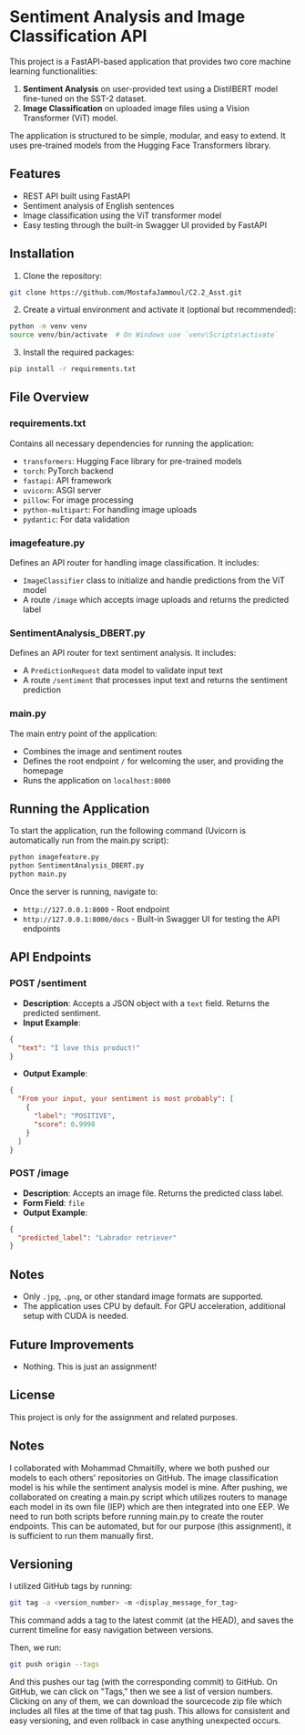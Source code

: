 # Sentiment Analysis and Image Classification API

This project is a FastAPI-based application that provides two core machine learning functionalities:

1. **Sentiment Analysis** on user-provided text using a DistilBERT model fine-tuned on the SST-2 dataset.
2. **Image Classification** on uploaded image files using a Vision Transformer (ViT) model.

The application is structured to be simple, modular, and easy to extend. It uses pre-trained models from the Hugging Face Transformers library.

## Features

- REST API built using FastAPI
- Sentiment analysis of English sentences
- Image classification using the ViT transformer model
- Easy testing through the built-in Swagger UI provided by FastAPI

## Installation

1. Clone the repository:

```bash
git clone https://github.com/MostafaJammoul/C2.2_Asst.git
```

2. Create a virtual environment and activate it (optional but recommended):

```bash
python -m venv venv
source venv/bin/activate  # On Windows use `venv\Scripts\activate`
```

3. Install the required packages:

```bash
pip install -r requirements.txt
```

## File Overview

### requirements.txt
Contains all necessary dependencies for running the application:
- `transformers`: Hugging Face library for pre-trained models
- `torch`: PyTorch backend
- `fastapi`: API framework
- `uvicorn`: ASGI server
- `pillow`: For image processing
- `python-multipart`: For handling image uploads
- `pydantic`: For data validation

### imagefeature.py
Defines an API router for handling image classification. It includes:
- `ImageClassifier` class to initialize and handle predictions from the ViT model
- A route `/image` which accepts image uploads and returns the predicted label

### SentimentAnalysis_DBERT.py
Defines an API router for text sentiment analysis. It includes:
- A `PredictionRequest` data model to validate input text
- A route `/sentiment` that processes input text and returns the sentiment prediction

### main.py
The main entry point of the application:
- Combines the image and sentiment routes
- Defines the root endpoint `/` for welcoming the user, and providing the homepage
- Runs the application on `localhost:8000`

## Running the Application

To start the application, run the following command (Uvicorn is automatically run from the main.py script):

```bash
python imagefeature.py
python SentimentAnalysis_DBERT.py
python main.py
```

Once the server is running, navigate to:

- `http://127.0.0.1:8000` - Root endpoint
- `http://127.0.0.1:8000/docs` -  Built-in Swagger UI for testing the API endpoints

## API Endpoints

### POST /sentiment
- **Description**: Accepts a JSON object with a `text` field. Returns the predicted sentiment.
- **Input Example**:
```json
{
  "text": "I love this product!"
}
```
- **Output Example**:
```json
{
  "From your input, your sentiment is most probably": [
    {
      "label": "POSITIVE",
      "score": 0.9998
    }
  ]
}
```

### POST /image
- **Description**: Accepts an image file. Returns the predicted class label.
- **Form Field**: `file`
- **Output Example**:
```json
{
  "predicted_label": "Labrador retriever"
}
```

## Notes
- Only `.jpg`, `.png`, or other standard image formats are supported.
- The application uses CPU by default. For GPU acceleration, additional setup with CUDA is needed.

## Future Improvements
- Nothing. This is just an assignment!

## License
This project is only for the assignment and related purposes.

## Notes
I collaborated with Mohammad Chmaitilly, where we both pushed our models to each others' repositories on GitHub. The image classification model is his while the sentiment analysis model is mine. After pushing, we collaborated on creating a main.py script which utilizes routers to manage each model in its own file (IEP) which are then integrated into one EEP.
We need to run both scripts before running main.py to create the router endpoints. This can be automated, but for our purpose (this assignment), it is sufficient to run them manually first.

## Versioning
I utilized GitHub tags by running:

```bash
git tag -a <version_number> -m <display_message_for_tag>
```

This command adds a tag to the latest commit (at the HEAD), and saves the current timeline for easy navigation between versions.

Then, we run:

```bash
git push origin --tags
```

And this pushes our tag (with the corresponding commit) to GitHub. 
On GitHub, we can click on "Tags," then we see a list of version numbers. Clicking on any of them, we can download the sourcecode zip file which includes all files at the time of that tag push. This allows for consistent and easy versioning, and even rollback in case anything unexpected occurs.
